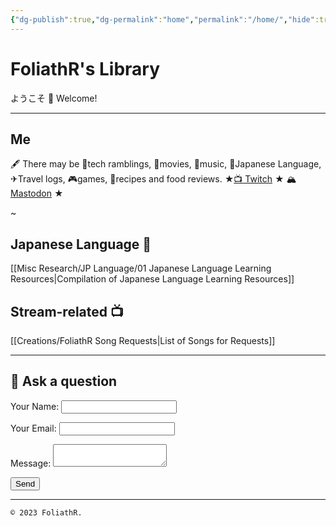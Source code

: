 ```yaml
---
{"dg-publish":true,"dg-permalink":"home","permalink":"/home/","hide":true,"tags":["gardenEntry"],"dgHomeLink":"false","dgShowBacklinks":"false","dgShowLocalGraph":"false","dgShowInlineTitle":"false","dgShowToc":"false","dgShowFileTree":"false","dgEnableSearch":"false","noteIcon":""}
---
```



# FoliathR's Library
ようこそ 👋 Welcome! 

---
## Me
🖋  There may be 📱tech ramblings, 🎥movies, 🎵music, 🗾Japanese Language, ✈Travel logs, 🎮games, 🍙recipes and food reviews.
★[📺 Twitch](https://twitch.tv/foliathr) ★ 🏔 <a rel="me" href="https://fosstodon.org/@foliathr">Mastodon</a> ★

~
## Japanese Language 🎌
[[Misc Research/JP Language/01 Japanese Language Learning Resources\|Compilation of Japanese Language Learning Resources]]

## Stream-related 📺
[[Creations/FoliathR Song Requests\|List of Songs for Requests]]

---
## 💬 Ask a question
<form name="contact" method="POST" data-netlify="true">
  <p>
    <label>Your Name: <input type="text" name="name" /></label>
  </p>
  <p>
    <label>Your Email: <input type="email" name="email" /></label>
  </p>
  <p>
    <label>Message: <textarea name="message"></textarea></label>
  </p>
  <p>
    <button type="submit">Send</button>
  </p>
</form>

---

`© 2023 FoliathR. `
